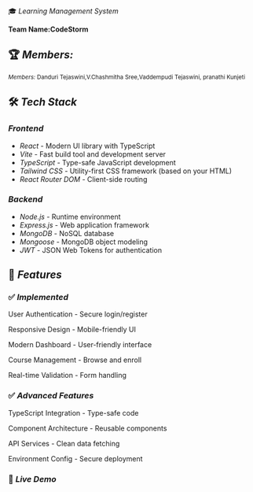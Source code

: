 🎓 *Learning Management System*

**Team Name:CodeStorm**

## 🏆 *Members:*
<small>*Members:* Danduri Tejaswini,V.Chashmitha Sree,Vaddempudi Tejaswini, pranathi Kunjeti </small>

## 🛠 *Tech Stack*

### *Frontend*

- *React* - Modern UI library with TypeScript
- *Vite* - Fast build tool and development server
- *TypeScript* - Type-safe JavaScript development
- *Tailwind CSS* - Utility-first CSS framework (based on your HTML)
- *React Router DOM* - Client-side routing

### *Backend*

- *Node.js* - Runtime environment
- *Express.js* - Web application framework
- *MongoDB* - NoSQL database
- *Mongoose* - MongoDB object modeling
- *JWT* - JSON Web Tokens for authentication

## 🚀 *Features*

### ✅ *Implemented*

User Authentication - Secure login/register

Responsive Design - Mobile-friendly UI

Modern Dashboard - User-friendly interface

Course Management - Browse and enroll

Real-time Validation - Form handling

### ✅ *Advanced Features*

TypeScript Integration - Type-safe code

Component Architecture - Reusable components

API Services - Clean data fetching

Environment Config - Secure deployment

### 🔗 *Live Demo*
